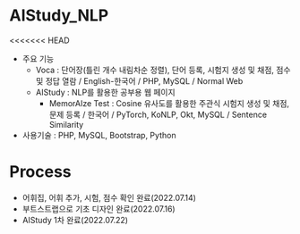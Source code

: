 # AIStudy_NLP
<<<<<<< HEAD
- 주요 기능
    - Voca : 단어장(틀린 개수 내림차순 정렬), 단어 등록, 시험지 생성 및 채점, 점수 및 정답 열람 / English-한국어 / PHP, MySQL / Normal Web
    - AIStudy : NLP를 활용한 공부용 웹 페이지
        - MemorAIze Test : Cosine 유사도를 활용한 주관식 시험지 생성 및 채점, 문제 등록 / 한국어 / PyTorch, KoNLP, Okt, MySQL / Sentence Similarity
- 사용기술 : PHP, MySQL, Bootstrap, Python
# Process
- 어휘집, 어휘 추가, 시험, 점수 확인 완료(2022.07.14)
- 부트스트랩으로 기초 디자인 완료(2022.07.16)
- AIStudy 1차 완료(2022.07.22)
